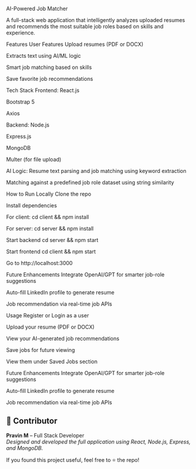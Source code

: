 AI-Powered Job Matcher

A full-stack web application that intelligently analyzes uploaded resumes and recommends the most suitable job roles based on skills and experience.


Features
 User Features
Upload resumes (PDF or DOCX)

Extracts text using AI/ML logic

Smart job matching based on skills

Save favorite job recommendations


Tech Stack
Frontend:
React.js

Bootstrap 5

Axios

Backend:
Node.js

Express.js

MongoDB

Multer (for file upload)


AI Logic:
Resume text parsing and job matching using keyword extraction

Matching against a predefined job role dataset using string similarity


How to Run Locally
Clone the repo

Install dependencies

For client:
cd client && npm install

For server:
cd server && npm install

Start backend
cd server && npm start

Start frontend
cd client && npm start

Go to http://localhost:3000


Future Enhancements
Integrate OpenAI/GPT for smarter job-role suggestions

Auto-fill LinkedIn profile to generate resume

Job recommendation via real-time job APIs


Usage
Register or Login as a user

Upload your resume (PDF or DOCX)

View your AI-generated job recommendations

Save jobs for future viewing
  
View them under Saved Jobs section


Future Enhancements
Integrate OpenAI/GPT for smarter job-role suggestions

Auto-fill LinkedIn profile to generate resume

Job recommendation via real-time job APIs


## 👤 Contributor

**Pravin M** – Full Stack Developer  
_Designed and developed the full application using React, Node.js, Express, and MongoDB._

If you found this project useful, feel free to ⭐ the repo!
